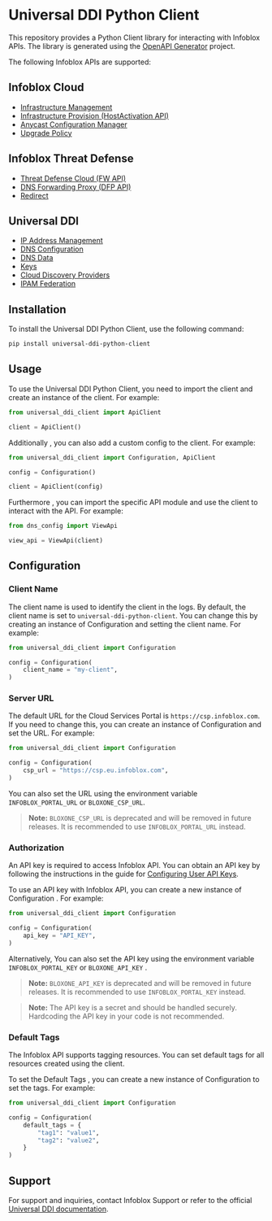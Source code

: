 # Universal DDI Python Client

This repository provides a Python Client library for interacting with Infoblox APIs. The library is generated using the [OpenAPI Generator](https://openapi-generator.tech) project.

The following Infoblox APIs are supported:

## Infoblox Cloud
- [Infrastructure Management](https://github.com/infobloxopen/universal-ddi-python-client/blob/main/src/infra_mgmt/README.md)
- [Infrastructure Provision (HostActivation API)](https://github.com/infobloxopen/universal-ddi-python-client/blob/main/src/infra_provision/README.md)
- [Anycast Configuration Manager](https://github.com/infobloxopen/universal-ddi-python-client/blob/main/src/anycast/README.md)
- [Upgrade Policy](https://github.com/infobloxopen/universal-ddi-python-client/blob/main/src/upgrade_policy/README.md)

## Infoblox Threat Defense
- [Threat Defense Cloud (FW API)](https://github.com/infobloxopen/universal-ddi-python-client/blob/main/src/fw/README.md)
- [DNS Forwarding Proxy (DFP API)](https://github.com/infobloxopen/universal-ddi-python-client/blob/main/src/dfp/README.md)
- [Redirect](https://github.com/infobloxopen/universal-ddi-python-client/blob/main/src/redirect/README.md)

## Universal DDI
- [IP Address Management](https://github.com/infobloxopen/universal-ddi-python-client/blob/main/src/ipam/README.md)
- [DNS Configuration](https://github.com/infobloxopen/universal-ddi-python-client/blob/main/src/dns_config/README.md)
- [DNS Data](https://github.com/infobloxopen/universal-ddi-python-client/blob/main/src/dns_data/README.md)
- [Keys](https://github.com/infobloxopen/universal-ddi-python-client/blob/main/src/keys/README.md)
- [Cloud Discovery Providers](https://github.com/infobloxopen/universal-ddi-python-client/blob/main/src/cloud_discovery/README.md)
- [IPAM Federation](https://github.com/infobloxopen/universal-ddi-python-client/blob/main/src/ipam_federation/README.md)

## Installation

To install the Universal DDI Python Client, use the following command:

```bash
pip install universal-ddi-python-client
```

## Usage


To use the Universal DDI Python Client, you need to import the client and create an instance of the client. For example:

```python
from universal_ddi_client import ApiClient

client = ApiClient()
```

Additionally , you can also add a custom config to the client. For example:

```python
from universal_ddi_client import Configuration, ApiClient

config = Configuration()

client = ApiClient(config)
```

Furthermore , you can import the specific API module and use the client to interact with the API. For example:

```python
from dns_config import ViewApi

view_api = ViewApi(client)
```

## Configuration

### Client Name

The client name is used to identify the client in the logs. By default, the client name is set to `universal-ddi-python-client`. You can change this by creating an instance of Configuration and setting the client name. For example:

```python
from universal_ddi_client import Configuration

config = Configuration(
    client_name = "my-client",
)
```

### Server URL

The default URL for the Cloud Services Portal is `https://csp.infoblox.com`. If you need to change this, you can create an instance of Configuration and set the URL. For example:

```python
from universal_ddi_client import Configuration

config = Configuration(
    csp_url = "https://csp.eu.infoblox.com",
)
```

You can also set the URL using the environment variable `INFOBLOX_PORTAL_URL` or `BLOXONE_CSP_URL`.

> **Note:** `BLOXONE_CSP_URL` is deprecated and will be removed in future releases. It is recommended to use `INFOBLOX_PORTAL_URL` instead.


### Authorization

An API key is required to access Infoblox API. You can obtain an API key by following the instructions in the guide for [Configuring User API Keys](https://docs.infoblox.com/space/BloxOneCloud/35430405/Configuring+User+API+Keys).

To use an API key with Infoblox API, you can create a new instance of Configuration . For example:

```python
from universal_ddi_client import Configuration

config = Configuration(
    api_key = "API_KEY",
)
```

Alternatively, You can also set the API key using the environment variable `INFOBLOX_PORTAL_KEY` or `BLOXONE_API_KEY` .

> **Note:** `BLOXONE_API_KEY` is deprecated and will be removed in future releases. It is recommended to use `INFOBLOX_PORTAL_KEY` instead.

> **Note:** The API key is a secret and should be handled securely. Hardcoding the API key in your code is not recommended.

### Default Tags

The Infoblox API supports tagging resources. You can set default tags for all resources created using the client. 

To set the Default Tags , you can create a new instance of Configuration to set the tags. For example:

```python
from universal_ddi_client import Configuration

config = Configuration(
    default_tags = {
        "tag1": "value1",
        "tag2": "value2",
    }
)
```

## Support 

For support and inquiries, contact Infoblox Support or refer to the official [Universal DDI documentation](https://csp.infoblox.com/apidoc).